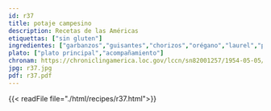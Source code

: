 ```yaml
---
id: r37
title: potaje campesino
description: Recetas de las Américas
etiquettas: ["sin gluten"]
ingredientes: ["garbanzos","guisantes","chorizos","orégano","laurel","perejil","cebolla","pimiento","aceite","sal"]
plato: ["plato principal","acompañamiento"]
chronam: https://chroniclingamerica.loc.gov/lccn/sn82001257/1954-05-05/ed-1/seq-5/
jpg: r37.jpg
pdf: r37.pdf
---
```


{{< readFile file="./html/recipes/r37.html">}}
